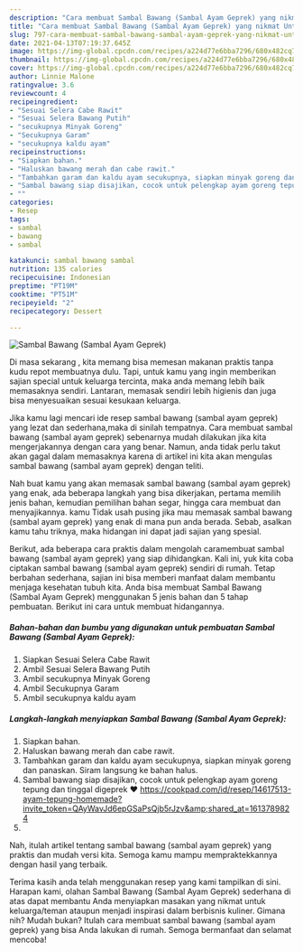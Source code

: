 ```yaml
---
description: "Cara membuat Sambal Bawang (Sambal Ayam Geprek) yang nikmat Untuk Jualan"
title: "Cara membuat Sambal Bawang (Sambal Ayam Geprek) yang nikmat Untuk Jualan"
slug: 797-cara-membuat-sambal-bawang-sambal-ayam-geprek-yang-nikmat-untuk-jualan
date: 2021-04-13T07:19:37.645Z
image: https://img-global.cpcdn.com/recipes/a224d77e6bba7296/680x482cq70/sambal-bawang-sambal-ayam-geprek-foto-resep-utama.jpg
thumbnail: https://img-global.cpcdn.com/recipes/a224d77e6bba7296/680x482cq70/sambal-bawang-sambal-ayam-geprek-foto-resep-utama.jpg
cover: https://img-global.cpcdn.com/recipes/a224d77e6bba7296/680x482cq70/sambal-bawang-sambal-ayam-geprek-foto-resep-utama.jpg
author: Linnie Malone
ratingvalue: 3.6
reviewcount: 4
recipeingredient:
- "Sesuai Selera Cabe Rawit"
- "Sesuai Selera Bawang Putih"
- "secukupnya Minyak Goreng"
- "Secukupnya Garam"
- "secukupnya kaldu ayam"
recipeinstructions:
- "Siapkan bahan."
- "Haluskan bawang merah dan cabe rawit."
- "Tambahkan garam dan kaldu ayam secukupnya, siapkan minyak goreng dan panaskan. Siram langsung ke bahan halus."
- "Sambal bawang siap disajikan, cocok untuk pelengkap ayam goreng tepung dan tinggal digeprek ❤️ https://cookpad.com/id/resep/14617513-ayam-tepung-homemade?invite_token=QAyWavJd6epGSaPsQjb5rJzv&amp;shared_at=1613789824"
- ""
categories:
- Resep
tags:
- sambal
- bawang
- sambal

katakunci: sambal bawang sambal 
nutrition: 135 calories
recipecuisine: Indonesian
preptime: "PT19M"
cooktime: "PT51M"
recipeyield: "2"
recipecategory: Dessert

---
```



![Sambal Bawang (Sambal Ayam Geprek)](https://img-global.cpcdn.com/recipes/a224d77e6bba7296/680x482cq70/sambal-bawang-sambal-ayam-geprek-foto-resep-utama.jpg)

Di masa  sekarang , kita memang bisa memesan makanan praktis tanpa kudu repot membuatnya dulu. Tapi, untuk kamu yang ingin memberikan sajian special untuk keluarga tercinta, maka anda memang lebih baik memasaknya sendiri. Lantaran, memasak sendiri lebih higienis dan juga bisa menyesuaikan sesuai kesukaan keluarga.

Jika kamu lagi mencari ide resep sambal bawang (sambal ayam geprek) yang lezat dan sederhana,maka di sinilah tempatnya. Cara membuat sambal bawang (sambal ayam geprek)  sebenarnya mudah dilakukan jika kita mengerjakannya dengan cara yang benar. Namun, anda tidak perlu takut akan gagal dalam memasaknya 
karena di artikel ini kita akan mengulas sambal bawang (sambal ayam geprek) dengan teliti.  



Nah buat kamu yang akan memasak sambal bawang (sambal ayam geprek) yang enak, ada beberapa langkah yang bisa dikerjakan, pertama memilih jenis bahan, kemudian pemilihan bahan segar, hingga cara membuat dan menyajikannya. kamu Tidak usah pusing jika mau memasak sambal bawang (sambal ayam geprek) yang enak di mana pun anda berada. Sebab, asalkan kamu  tahu triknya, maka hidangan ini dapat jadi sajian yang spesial.

Berikut, ada beberapa cara praktis  dalam mengolah caramembuat sambal bawang (sambal ayam geprek) yang siap dihidangkan. Kali ini, yuk kita coba ciptakan sambal bawang (sambal ayam geprek) sendiri di rumah. Tetap berbahan sederhana, sajian ini bisa memberi manfaat dalam membantu menjaga kesehatan tubuh kita. Anda bisa membuat Sambal Bawang (Sambal Ayam Geprek) menggunakan 5 jenis bahan dan 5 tahap pembuatan. Berikut ini cara untuk membuat hidangannya.

<!--inarticleads1-->

##### Bahan-bahan dan bumbu yang digunakan untuk pembuatan Sambal Bawang (Sambal Ayam Geprek):

1. Siapkan Sesuai Selera Cabe Rawit
1. Ambil Sesuai Selera Bawang Putih
1. Ambil secukupnya Minyak Goreng
1. Ambil Secukupnya Garam
1. Ambil secukupnya kaldu ayam




<!--inarticleads2-->

##### Langkah-langkah menyiapkan Sambal Bawang (Sambal Ayam Geprek):

1. Siapkan bahan.
1. Haluskan bawang merah dan cabe rawit.
1. Tambahkan garam dan kaldu ayam secukupnya, siapkan minyak goreng dan panaskan. Siram langsung ke bahan halus.
1. Sambal bawang siap disajikan, cocok untuk pelengkap ayam goreng tepung dan tinggal digeprek ❤️ https://cookpad.com/id/resep/14617513-ayam-tepung-homemade?invite_token=QAyWavJd6epGSaPsQjb5rJzv&amp;shared_at=1613789824
1. 




Nah, itulah artikel tentang  sambal bawang (sambal ayam geprek)  yang praktis dan mudah versi kita. Semoga kamu mampu mempraktekkannya dengan hasil yang terbaik. 

Terima kasih anda telah menggunakan resep yang kami tampilkan di sini. Harapan kami, olahan  Sambal Bawang (Sambal Ayam Geprek) sederhana di atas dapat membantu Anda menyiapkan masakan yang nikmat untuk keluarga/teman ataupun menjadi inspirasi dalam berbisnis kuliner. Gimana nih? Mudah bukan? Itulah cara membuat sambal bawang (sambal ayam geprek) yang bisa Anda lakukan di rumah. Semoga bermanfaat dan selamat mencoba!

